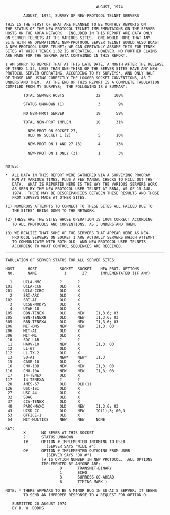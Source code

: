                                             AUGUST, 1974

            AUGUST, 1974, SURVEY OF NEW-PROTOCOL TELNET SERVERS

    THIS IS THE FIRST OF WHAT ARE PLANNED TO BE MONTHLY REPORTS ON
    THE STATUS OF THE NEW-PROTOCOL TELNET IMPLEMENTAIONS ON THE SERVER
    HOSTS ON THE ARPA NETWORK.  INCLUDED IN THIS REPORT ARE DATA ONLY
    ON SERVER TELNETS AT THE VARIOUS SITES.  ONE WOULD HOPE THAT ANY
    SITE WITH AN OPERATIONAL NEW-PROTOCOL SERVER TELNET WOULD ALSO BOAST
    A NEW-PROTOCOL USER TELNET; WE CAN CERTAINLY ASSUME THIS FOR TENEX
    SITES AT WHICH TENEX 1.32 IS OPERATING.  HOWEVER, NO FURTHER CLAIMS
    ARE MADE FOR THE SERVER DATA CONTAINED IN THIS REPORT.

    I AM SORRY TO REPORT THAT AT THIS LATE DATE, A MONTH AFTER THE RELEASE
    OF TENEX 1.32, LESS THAN ONE-THIRD OF THE SERVER SITES HAVE ANY NEW-
    PROTOCOL SERVER OPERATING, ACCORDING TO MY SURVEYS*, AND ONLY HALF
    OF THOSE ARE USING CORRECTLY THE LOGGER SOCKET CONVENTIONS, AS I
    UNDERSTAND THEM.  AT THE END OF THIS REPORT IS A COMPLETE TABULATION
    COMPILED FROM MY SURVEYS;  THE FOLLOWING IS A SUMMARY:

            TOTAL SERVER HOSTS              32      100%

            STATUS UNKNOWN (1)               3        9%

            NO NEW-PROT SERVER              19       59%

            TOTAL NEW-PROT IMPLEM.          10       31%

              NEW-PROT ON SOCKET 27,
              OLD ON SOCKET 1 (2)            5       16%

              NEW-PROT ON 1 AND 27 (3)       4       13%

              NEW-PROT ON 1 ONLY (3)         1        3%


    NOTES:

    *  ALL DATA IN THIS REPORT WERE GATHERED VIA A SURVEYING PROGRAM
       RUN AT VARIOUS TIMES, PLUS A FEW MANUAL CHECKS TO FILL OUT THE
       DATA.  WHAT IS REPORTED HERE IS THE WAY THE VARIOUS SERVERS WORK
       AS SEEN BY THE NEW-PROTOCOL USER TELNET AT BBNA, AS OF 15 AUG.
       1974.  THERE MAY BE DISCREPANCIES BETWEEN THESE RESULTS AND THOSE
       FROM SURVEYS MADE AT OTHER SITES.

    (1) NUMEROUS ATTEMPTS TO CONNECT TO THESE SITES ALL FAILED DUE TO
       THE SITES' BEING DOWN TO THE NETWORK.

    (2) THESE ARE THE SITES WHOSE OPERATION IS 100% CORRECT ACCORDING
       TO ALL PROTOCOLS AND CONVENTIONS, AS I UNDERSTAND THEM.

    (3) WE REALIZE THAT SOME OF THE SERVERS THAT APPEAR HERE AS NEW-
       PROTOCOL SERVERS ON SOCKET 1 ARE ACTUALLY SERVERS WHICH ATTEMPT
       TO COMMUNICATE WITH BOTH OLD- AND NEW-PROTOCOL USER TELNETS
       ACCORDING TO WHAT CONTROL SEQUENCES ARE RECEIVED.

------------------------------------------------------------------------

``` newpage
TABULATION OF SERVER STATUS FOR ALL SERVER SITES:

HOST      HOST          SOCKET  SOCKET    NEW-PROT. OPTIONS
 NO.      NAME            1       27      IMPLEMENTATED (IF ANY)

  1     UCLA-NMC        ?       ?
101     UCLA-CCN        OLD     X
201     UCLA-CCBC       OLD     X
  2     SRI-ARC         OLD     X
102     SRI-AI          OLD     X
  3     UCSB-MOD75      OLD     X
  4     UTAH-10         OLD     X
105     BBN-TENEX       OLD     NEW     I1,3,6; 03
205     BBN-TENEXB      OLD     NEW     I1,3,6; 03
305     BBN-TENEXA      OLD     NEW     I1,3,6; 03
106     MIT-DMS         NEW     NEW     I1,3; 03
206     MIT-AI          OLD     X
306     MIT-ML          OLD     X
 10     SDC-LAB         ?       ?
 11     HARV-10         NEW     X       I1,3; 03
 12     LL-67           OLD     X
112     LL-TX-2         OLD     X
 13     SU-AI           NEW*    NEW*    I1,3
 15     CASE-10         OLD     X
 16     CMU-10B         NEW     NEW     I1,3; 03
116     CMU-10A         NEW     NEW     I1,3; 03
 17     I4-TENEX        OLD     X
117     I4-TENEXA       ?       ?
 20     AMES-67         OLD     OLD(1)
126     USC-ISI         OLD     X
 27     USC-44          OLD     X
 32     SDAC            OLD     X
 37     CCA-TENEX       OLD     X
 40     PARC-MAXC       OLD     NEW     I1,3,6; 03
 43     UCSD-CC         OLD     NEW     IO(1),3; 00,3
 53     OFFICE-1        OLD     X
 54     MIT-MULTICS     NEW     NEW     NONE

KEY:
        X       NO SEVER AT THIS SOCKET
        ?       STATUS UNKNOWN
        I#      OPTION # IMPLEMENTED INCOMING TO USER
                  (SERVER SAYS "WILL #")
        O#      OPTION # IMPLEMENTED OUTGOING FROM USER
                  (SERVER SAYS "DO #")
                (# IS OPTION NUMBER IN NEW PROTOCOL.  ALL OPTIONS
                IMPLEMENTED BY ANYONE ARE:
                        0       TRANSMIT-BINARY
                        1       ECHO
                        3       SUPRESS-GO-AHEAD
                        6       TIMING MARK )

NOTE: * THERE APPEARS TO BE A MINOR BUG IN SU-AI'S SERVER: IT SEEMS
        TO SEND AN IMPROPER RESPONSE TO A REQUEST FOR OPTION O.

   SUBMITTED 20 AUGUST 1974
   BY D. W. DODDS
```
